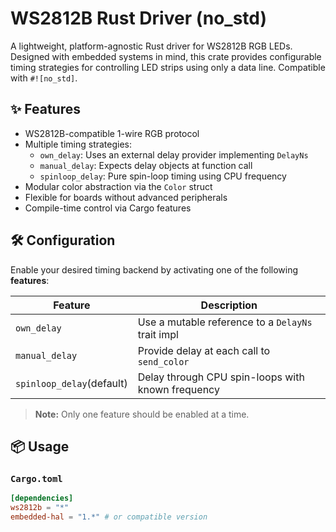 # WS2812B Rust Driver (no_std)

A lightweight, platform-agnostic Rust driver for WS2812B RGB LEDs. Designed with embedded systems in mind, this crate provides configurable timing strategies for controlling LED strips using only a data line. Compatible with `#![no_std]`.

## ✨ Features

- WS2812B-compatible 1-wire RGB protocol
- Multiple timing strategies:
  - `own_delay`: Uses an external delay provider implementing `DelayNs`
  - `manual_delay`: Expects delay objects at function call
  - `spinloop_delay`: Pure spin-loop timing using CPU frequency
- Modular color abstraction via the `Color` struct
- Flexible for boards without advanced peripherals
- Compile-time control via Cargo features

## 🛠 Configuration

Enable your desired timing backend by activating one of the following **features**:

| Feature                     | Description                                       |
|-----------------------------|---------------------------------------------------|
| `own_delay`                 | Use a mutable reference to a `DelayNs` trait impl |
| `manual_delay`              | Provide delay at each call to `send_color`        |
| `spinloop_delay`(default)   | Delay through CPU spin-loops with known frequency |

> **Note:** Only one feature should be enabled at a time.

## 📦 Usage

### `Cargo.toml`

```toml
[dependencies]
ws2812b = "*" 
embedded-hal = "1.*" # or compatible version
```
